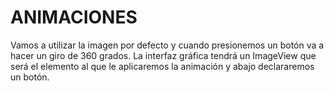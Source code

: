 # ANIMACIONES #
Vamos a utilizar la imagen por defecto y cuando presionemos un botón va a hacer un giro de 360 grados.
La interfaz gráfica tendrá un ImageView que será el elemento al que le aplicaremos la animación y abajo declararemos un botón.
